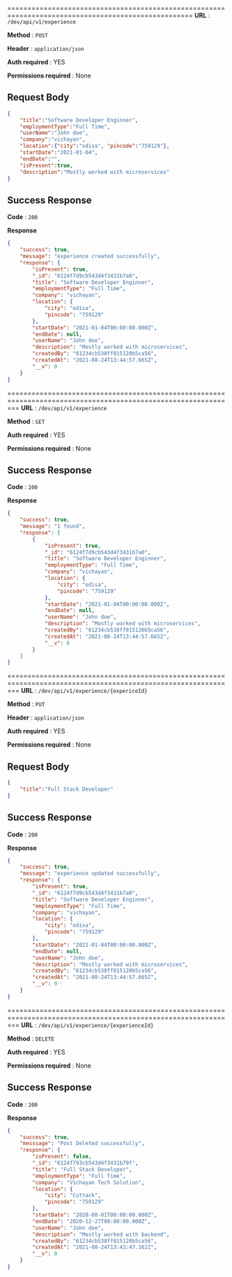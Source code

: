 ====================================================================================================
**URL** : `/dev/api/v1/experience`

**Method** : `POST`

**Header** : `application/json`

**Auth required** : YES

**Permissions required** : None

## Request Body 

```json
{
    "title":"Software Developer Enginner",
    "employmentType":"Full Time",
    "userName":"John doe",
    "company":"vichayan",
    "location":{"city":"odisa", "pincode":"759129"},
    "startDate":"2021-01-04",
    "endDate":"",
    "isPresent":true,
    "description":"Mostly worked with microservices"
}
```
## Success Response 

**Code** : `200`

**Response**

```json
{
    "success": true,
    "message": "experience created successfully",
    "response": {
        "isPresent": true,
        "_id": "6124f7d9cb543d4f3431b7a0",
        "title": "Software Developer Enginner",
        "employmentType": "Full Time",
        "company": "vichayan",
        "location": {
            "city": "odisa",
            "pincode": "759129"
        },
        "startDate": "2021-01-04T00:00:00.000Z",
        "endDate": null,
        "userName": "John doe",
        "description": "Mostly worked with microservices",
        "createdBy": "61234cb538ff015120b5ca56",
        "createdAt": "2021-08-24T13:44:57.665Z",
        "__v": 0
    }
}
```

===============================================================================================================
**URL** : `/dev/api/v1/experience`

**Method** : `GET`

**Auth required** : YES

**Permissions required** : None

## Success Response 

**Code** : `200`

**Response**

```json
{
    "success": true,
    "message": "1 found",
    "response": [
        {
            "isPresent": true,
            "_id": "6124f7d9cb543d4f3431b7a0",
            "title": "Software Developer Enginner",
            "employmentType": "Full Time",
            "company": "vichayan",
            "location": {
                "city": "odisa",
                "pincode": "759129"
            },
            "startDate": "2021-01-04T00:00:00.000Z",
            "endDate": null,
            "userName": "John doe",
            "description": "Mostly worked with microservices",
            "createdBy": "61234cb538ff015120b5ca56",
            "createdAt": "2021-08-24T13:44:57.665Z",
            "__v": 0
        }
    ]
}
```

===============================================================================================================
**URL** : `/dev/api/v1/experience/{expericeId}`

**Method** : `PUT`

**Header** : `application/json`

**Auth required** : YES

**Permissions required** : None

## Request Body 

```json
{
    "title":"Full Stack Developer"
}
```
## Success Response 

**Code** : `200`

**Response**

```json
{
    "success": true,
    "message": "experience updated successfully",
    "response": {
        "isPresent": true,
        "_id": "6124f7d9cb543d4f3431b7a0",
        "title": "Software Developer Enginner",
        "employmentType": "Full Time",
        "company": "vichayan",
        "location": {
            "city": "odisa",
            "pincode": "759129"
        },
        "startDate": "2021-01-04T00:00:00.000Z",
        "endDate": null,
        "userName": "John doe",
        "description": "Mostly worked with microservices",
        "createdBy": "61234cb538ff015120b5ca56",
        "createdAt": "2021-08-24T13:44:57.665Z",
        "__v": 0
    }
}
```

===============================================================================================================
**URL** : `/dev/api/v1/experience/{experienceId}`

**Method** : `DELETE`

**Auth required** : YES

**Permissions required** : None

## Success Response 

**Code** : `200`

**Response**

```json
{
    "success": true,
    "messsage": "Post Deleted successfully",
    "response": {
        "isPresent": false,
        "_id": "6124f793cb543d4f3431b79f",
        "title": "Full Stack Developer",
        "employmentType": "Full Time",
        "company": "Vichayan Tech Solution",
        "location": {
            "city": "Cuttack",
            "pincode": "759129"
        },
        "startDate": "2020-08-01T00:00:00.000Z",
        "endDate": "2020-12-27T00:00:00.000Z",
        "userName": "John doe",
        "description": "Mostly worked with backend",
        "createdBy": "61234cb538ff015120b5ca56",
        "createdAt": "2021-08-24T13:43:47.162Z",
        "__v": 0
    }
}
```
